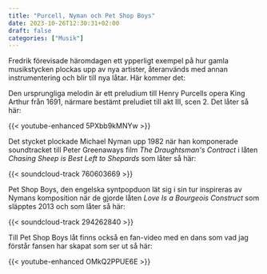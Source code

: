 ```yaml
---
title: "Purcell, Nyman och Pet Shop Boys"
date: 2023-10-26T12:30:31+02:00
draft: false
categories: ["Musik"]
---
```



Fredrik förevisade häromdagen ett ypperligt exempel på hur gamla musikstycken plockas upp av nya artister, återanvänds med annan instrumentering och blir till nya låtar. Här kommer det:

Den ursprungliga melodin är ett preludium till Henry Purcells opera King Arthur från 1691, närmare bestämt preludiet till akt III, scen 2. Det låter så här:

{{< youtube-enhanced 5PXbb9kMNYw >}}

Det stycket plockade Michael Nyman upp 1982 när han komponerade soundtracket till Peter Greenaways film *The Draughtsman's Contract* i låten *Chasing Sheep is Best Left to Shepards* som låter så här:

{{< soundcloud-track 760603669 >}}

Pet Shop Boys, den engelska syntpopduon lät sig i sin tur inspireras av Nymans komposition när de gjorde låten *Love Is a Bourgeois Construct* som släpptes 2013 och som låter så här: 

{{< soundcloud-track 294262840 >}}

Till Pet Shop Boys låt finns också en fan-video med en dans som vad jag förstår fansen har skapat som ser ut så här:

{{< youtube-enhanced OMkQ2PPUE6E >}}
